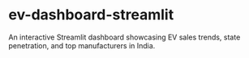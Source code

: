 # ev-dashboard-streamlit
An interactive Streamlit dashboard showcasing EV sales trends, state penetration, and top manufacturers in India.
